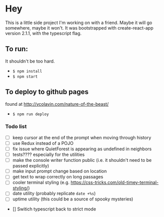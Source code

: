 # Hey

This is a little side project I'm working on with a friend. Maybe it will go somewhere, maybe it won't. It was bootstrapped with create-react-app version 2.1.1, with the typescript flag.

## To run:

It shouldn't be too hard.

-   `$ npm install`
-   `$ npm start`

## To deploy to github pages

found at http://vcolavin.com/nature-of-the-beast/

-   `$ npm run deploy`

### Todo list

-   [ ] keep cursor at the end of the prompt when moving through history
-   [ ] use Redux instead of a POJO
-   [ ] fix issue where QuietForest is appearing as undefined in neighbors
-   [ ] tests???? especially for the utilities
-   [ ] make the console writer function public (i.e. it shouldn't need to be passed explicitly)
-   [ ] make input prompt change based on location
-   [ ] get text to wrap correctly on long passages
-   [ ] cooler terminal styling (e.g. https://css-tricks.com/old-timey-terminal-styling/)
-   [ ] date utility (probably replicate `date +%s`)
-   [ ] uptime utility (this could be a source of spooky mysteries)
-   [] Switich typescript back to strict mode
